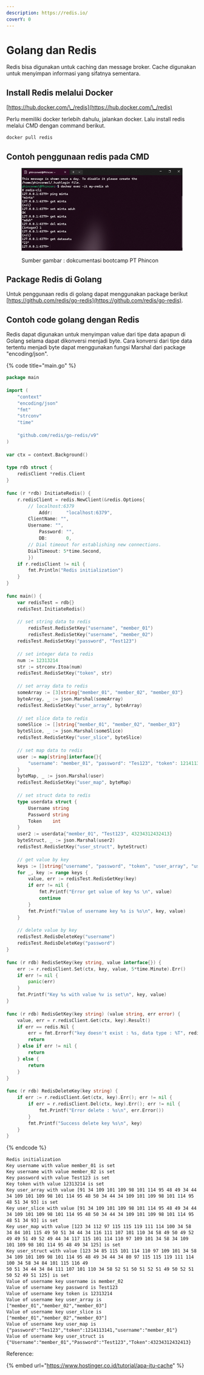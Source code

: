 ```yaml
---
description: https://redis.io/
coverY: 0
---
```


# Golang dan Redis

Redis bisa digunakan untuk caching dan message broker. Cache digunakan untuk menyimpan informasi yang sifatnya sementara.

## Install Redis melalui Docker

[https://hub.docker.com/\_/redis](https://hub.docker.com/\_/redis)

Perlu memiliki docker terlebih dahulu, jalankan docker. Lalu install redis melalui CMD dengan command berikut.

```bash
docker pull redis
```

## Contoh penggunaan redis pada CMD

<figure><img src=".gitbook/assets/redis.png" alt=""><figcaption><p>Sumber gambar : dokcumentasi bootcamp PT Phincon</p></figcaption></figure>

## Package Redis di Golang

Untuk penggunaan redis di golang dapat menggunakan package berikut [https://github.com/redis/go-redis](https://github.com/redis/go-redis).

## Contoh code golang dengan Redis

Redis dapat digunakan untuk menyimpan value dari tipe data apapun di Golang selama dapat dikonversi menjadi byte. Cara konversi dari tipe data tertentu menjadi byte dapat menggunakan fungsi Marshal dari package "encoding/json".

{% code title="main.go" %}
```go
package main

import (
	"context"
	"encoding/json"
	"fmt"
	"strconv"
	"time"

	"github.com/redis/go-redis/v9"
)

var ctx = context.Background()

type rdb struct {
	redisClient *redis.Client
}

func (r *rdb) InitiateRedis() {
	r.redisClient = redis.NewClient(&redis.Options{
		// localhost:6379
        	Addr:     "localhost:6379",
		ClientName: "",
		Username: "",
	        Password: "",
	        DB:       0,
		// Dial timeout for establishing new connections.
		DialTimeout: 5*time.Second,
    	})
	if r.redisClient != nil {
		fmt.Println("Redis initialization")
	}
}

func main() {
	var redisTest = rdb{}
	redisTest.InitiateRedis()

	// set string data to redis
    	redisTest.RedisSetKey("username", "member_01")
    	redisTest.RedisSetKey("username", "member_02")
	redisTest.RedisSetKey("password", "Test123")

	// set integer data to redis
	num := 12313214
	str := strconv.Itoa(num)
	redisTest.RedisSetKey("token", str)

	// set array data to redis
	someArray := [3]string{"member_01", "member_02", "member_03"}
	byteArray, _ := json.Marshal(someArray)
	redisTest.RedisSetKey("user_array", byteArray)

	// set slice data to redis
	someSlice := []string{"member_01", "member_02", "member_03"}
	byteSlice, _ := json.Marshal(someSlice)
	redisTest.RedisSetKey("user_slice", byteSlice)

	// set map data to redis
	user := map[string]interface{}{
		"username": "member_01", "password": "Tes123", "token": 1214113141,
	}
	byteMap, _ := json.Marshal(user)
	redisTest.RedisSetKey("user_map", byteMap)

	// set struct data to redis
	type userdata struct {
		Username string
		Password string
		Token    int
	}
	user2 := userdata{"member_01", "Test123", 43234312432413}
	byteStruct, _ := json.Marshal(user2)
	redisTest.RedisSetKey("user_struct", byteStruct)

	// get value by key
	keys := []string{"username", "password", "token", "user_array", "user_slice", "user_map", "user_struct"}
	for _, key := range keys {
		value, err := redisTest.RedisGetKey(key)
		if err != nil {
			fmt.Printf("Error get value of key %s \n", value)
			continue
		}
		fmt.Printf("Value of username key %s is %s\n", key, value)
	}

	// delete value by key
	redisTest.RedisDeleteKey("username")
	redisTest.RedisDeleteKey("password")
}

func (r rdb) RedisSetKey(key string, value interface{}) {
	err := r.redisClient.Set(ctx, key, value, 5*time.Minute).Err()
    if err != nil {
        panic(err)
    }
	fmt.Printf("Key %s with value %v is set\n", key, value)
}

func (r rdb) RedisGetKey(key string) (value string, err error) {
	value, err = r.redisClient.Get(ctx, key).Result()
	if err == redis.Nil {
		err = fmt.Errorf("key doesn't exist : %s, data type : %T", redis.Nil, redis.Nil)
		return
	} else if err != nil {
		return
    } else {
		return
	}
}

func (r rdb) RedisDeleteKey(key string) {
	if err := r.redisClient.Get(ctx, key).Err(); err != nil {
		if err = r.redisClient.Del(ctx, key).Err(); err != nil {
			fmt.Printf("Error delete : %s\n", err.Error())
		}
		fmt.Printf("Success delete key %s\n", key)
	}
}
```
{% endcode %}

```
Redis initialization
Key username with value member_01 is set
Key username with value member_02 is set
Key password with value Test123 is set
Key token with value 12313214 is set
Key user_array with value [91 34 109 101 109 98 101 114 95 48 49 34 44 34 109 101 109 98 101 114 95 48 50 34 44 34 109 101 109 98 101 114 95 48 51 34 93] is set
Key user_slice with value [91 34 109 101 109 98 101 114 95 48 49 34 44 34 109 101 109 98 101 114 95 48 50 34 44 34 109 101 109 98 101 114 95 48 51 34 93] is set
Key user_map with value [123 34 112 97 115 115 119 111 114 100 34 58 34 84 101 115 49 50 51 34 44 34 116 111 107 101 110 34 58 49 50 49 52 49 49 51 49 52 49 44 34 117 115 101 114 110 97 109 101 34 58 34 109 101 109 98 101 114 95 48 49 34 125] is set
Key user_struct with value [123 34 85 115 101 114 110 97 109 101 34 58 34 109 101 109 98 101 114 95 48 49 34 44 34 80 97 115 115 119 111 114 100 34 58 34 84 101 115 116 49 
50 51 34 44 34 84 111 107 101 110 34 58 52 51 50 51 52 51 49 50 52 51 50 52 49 51 125] is set
Value of username key username is member_02
Value of username key password is Test123
Value of username key token is 12313214
Value of username key user_array is ["member_01","member_02","member_03"]
Value of username key user_slice is ["member_01","member_02","member_03"]
Value of username key user_map is {"password":"Tes123","token":1214113141,"username":"member_01"}
Value of username key user_struct is {"Username":"member_01","Password":"Test123","Token":43234312432413}
```

Reference:

{% embed url="https://www.hostinger.co.id/tutorial/apa-itu-cache" %}
